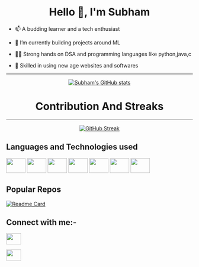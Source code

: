 <h1 align="center">Hello 👋, I'm Subham</h1>

<div>

- 📫 A budding learner and a tech enthusiast

- 🔭 I’m currently building projects around ML

- 👨‍💻 Strong hands on DSA and programming languages like python,java,c

- 🌱 Skilled in using new age websites and softwares

</div>

<hr>

<div align="center">

[![Subham's GitHub stats](https://github-readme-stats.vercel.app/api?username=subham-behera&show_icons=true&theme=merko)](https://github.com/subham-behera/github-readme-stats)


<!-- [![Most used languages](https://denvercoder1-github-readme-stats.vercel.app/api/top-langs/?username=subham-behera&langs_count=8&layout=compact&theme=react&hide_border=true&bg_color=1F222E&title_color=F85D7F&icon_color=F8D866&hide=Jupyter%20Notebook,Roff)](https://github.com/ashutosh00710/github-readme-activity-graph") -->

</div>

<h1 align = "center" >Contribution And Streaks</h1>
<hr>
<div align ="center">

[![GitHub Streak](https://streak-stats.demolab.com?user=subham-behera&theme=highcontrast&hide_border=true)](https://git.io/streak-stats)

</div>

<h2> Languages and Technologies used </h2>

<div>

<img src="https://cdn.jsdelivr.net/gh/devicons/devicon/icons/java/java-original.svg" height="40" width="52"/>

<img src="https://cdn.jsdelivr.net/gh/devicons/devicon/icons/python/python-original.svg" height="40" width="52"/>

<img src="https://cdn.jsdelivr.net/gh/devicons/devicon/icons/c/c-original.svg" height="40" width="52"/>

<img src="https://cdn.jsdelivr.net/gh/devicons/devicon/icons/javascript/javascript-original.svg" height="40" width="52"/>

<img src="https://cdn.jsdelivr.net/gh/devicons/devicon/icons/react/react-original.svg" height="40" width="52"/>

<img src="https://cdn.jsdelivr.net/gh/devicons/devicon/icons/nodejs/nodejs-original.svg" height="40" width="52"/>

<img src="https://cdn.jsdelivr.net/gh/devicons/devicon/icons/flask/flask-original.svg" height="40" width="52"/>

</div>

<h2> Popular Repos </h2>

[![Readme Card](https://github-readme-stats.vercel.app/api/pin/?username=subham-behera&repo=GoAgro)](https://github.com/subham-behera/GoAgro)


<h2 align="left">Connect with me:-</h2>

<p align="left">
<div align="left">

<a href="https://www.linkedin.com/in/subham-behera-515310270" target="blank"><img align="center" src="https://github.com/dheereshagrwal/colored-icons/blob/master/public/icons/linkedin/linkedin.svg" height="30" width="40" /></a>

<a href="https://twitter.com/subhambehera_" target="blank"><img align="center" src="https://raw.githubusercontent.com/rahuldkjain/github-profile-readme-generator/master/src/images/icons/Social/twitter.svg" height="30" width="40" /></a>
</div>
</p>
